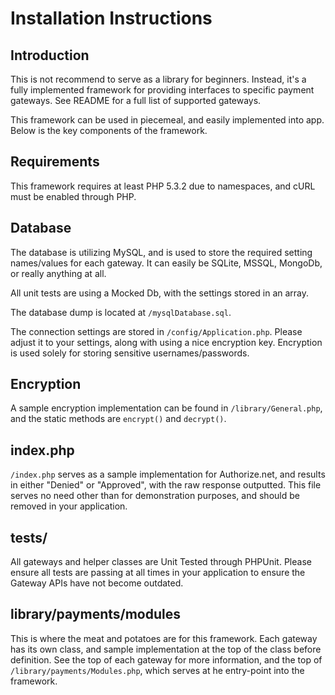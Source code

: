 Installation Instructions
================================================================================

## Introduction

This is not recommend to serve as a library for beginners. Instead, it's a fully implemented framework for providing interfaces to specific payment gateways. See README for a full list of supported gateways.

This framework can be used in piecemeal, and easily implemented into app. Below is the key components of the framework.

## Requirements

This framework requires at least PHP 5.3.2 due to namespaces, and cURL must be enabled through PHP.

## Database

The database is utilizing MySQL, and is used to store the required setting names/values for each gateway. It can easily be SQLite, MSSQL, MongoDb, or really anything at all.

All unit tests are using a Mocked Db, with the settings stored in an array.

The database dump is located at `/mysqlDatabase.sql`.

The connection settings are stored in `/config/Application.php`. Please adjust it to your settings, along with using a nice encryption key. Encryption is used solely for storing sensitive usernames/passwords.

## Encryption

A sample encryption implementation can be found in `/library/General.php`, and the static methods are `encrypt()` and `decrypt()`.

## index.php

`/index.php` serves as a sample implementation for Authorize.net, and results in either "Denied" or "Approved", with the raw response outputted. This file serves no need other than for demonstration purposes, and should be removed in your application.

## tests/

All gateways and helper classes are Unit Tested through PHPUnit. Please ensure all tests are passing at all times in your application to ensure the Gateway APIs have not become outdated.

## library/payments/modules

This is where the meat and potatoes are for this framework. Each gateway has its own class, and sample implementation at the top of the class before definition. See the top of each gateway for more information, and the top of `/library/payments/Modules.php`, which serves at he entry-point into the framework.